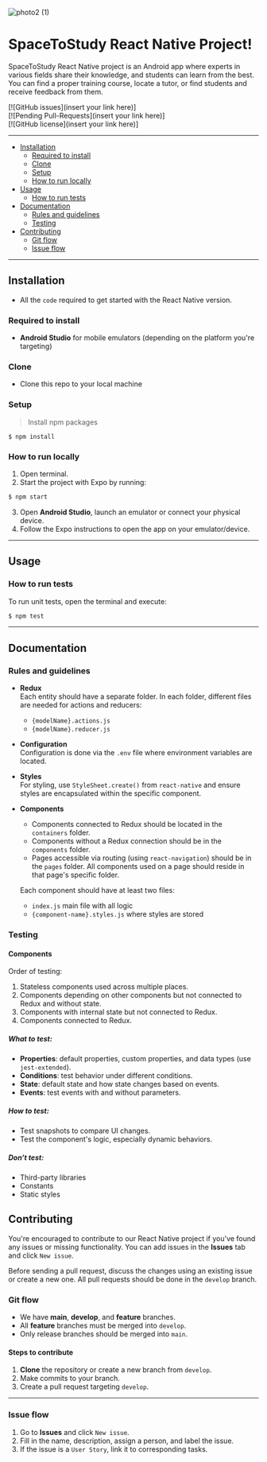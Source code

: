 ![photo2 (1)](https://github.com/user-attachments/assets/97c87961-7765-416d-bc79-69b1f39348b4)


# SpaceToStudy React Native Project!


SpaceToStudy React Native project is an Android app where experts in various fields share their knowledge, and students can learn from the best. You can find a proper training course, locate a tutor, or find students and receive feedback from them.

[![GitHub issues](insert your link here)]  
[![Pending Pull-Requests](insert your link here)]  
[![GitHub license](insert your link here)]

---

- [Installation](#installation)
  - [Required to install](#required-to-install)
  - [Clone](#clone)
  - [Setup](#setup)
  - [How to run locally](#how-to-run-locally)
- [Usage](#usage)
  - [How to run tests](#how-to-run-tests)
- [Documentation](#documentation)
  - [Rules and guidelines](#rules-and-guidelines)
  - [Testing](#testing)
- [Contributing](#contributing)
  - [Git flow](#git-flow)
  - [Issue flow](#issue-flow)

---

## Installation

- All the `code` required to get started with the React Native version.

### Required to install

- **Android Studio** for mobile emulators (depending on the platform you're targeting)

### Clone

- Clone this repo to your local machine

### Setup

> Install npm packages

```shell
$ npm install
```

### How to run locally

1. Open terminal.
2. Start the project with Expo by running:

```bash
$ npm start
```

3. Open **Android Studio**, launch an emulator or connect your physical device.
4. Follow the Expo instructions to open the app on your emulator/device.

---

## Usage

### How to run tests

To run unit tests, open the terminal and execute:

```bash
$ npm test
```

---

## Documentation

### Rules and guidelines

- **Redux**  
  Each entity should have a separate folder. In each folder, different files are needed for actions and reducers:
  - `{modelName}.actions.js`
  - `{modelName}.reducer.js`

- **Configuration**  
  Configuration is done via the `.env` file where environment variables are located.

- **Styles**  
  For styling, use `StyleSheet.create()` from `react-native` and ensure styles are encapsulated within the specific component.

- **Components**  
  - Components connected to Redux should be located in the `containers` folder.
  - Components without a Redux connection should be in the `components` folder.
  - Pages accessible via routing (using `react-navigation`) should be in the `pages` folder. All components used on a page should reside in that page's specific folder.
  
  Each component should have at least two files:
  - `index.js` main file with all logic
  - `{component-name}.styles.js` where styles are stored

### Testing

#### Components

Order of testing:

1. Stateless components used across multiple places.
2. Components depending on other components but not connected to Redux and without state.
3. Components with internal state but not connected to Redux.
4. Components connected to Redux.

##### What to test:

- **Properties**: default properties, custom properties, and data types (use `jest-extended`).
- **Conditions**: test behavior under different conditions.
- **State**: default state and how state changes based on events.
- **Events**: test events with and without parameters.

##### How to test:

- Test snapshots to compare UI changes.
- Test the component's logic, especially dynamic behaviors.

##### Don’t test:

- Third-party libraries
- Constants
- Static styles

## Contributing

You're encouraged to contribute to our React Native project if you've found any issues or missing functionality. You can add issues in the **Issues** tab and click `New issue`.

Before sending a pull request, discuss the changes using an existing issue or create a new one. All pull requests should be done in the `develop` branch.

### Git flow

- We have **main**, **develop**, and **feature** branches.
- All **feature** branches must be merged into `develop`.
- Only release branches should be merged into `main`.

#### Steps to contribute

1. **Clone** the repository or create a new branch from `develop`.
2. Make commits to your branch.
3. Create a pull request targeting `develop`.

---

### Issue flow

1. Go to **Issues** and click `New issue`.
2. Fill in the name, description, assign a person, and label the issue.
3. If the issue is a `User Story`, link it to corresponding tasks.

